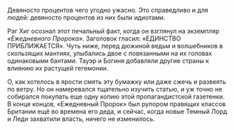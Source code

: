﻿Девяносто процентов чего угодно ужасно. Это справедливо и для людей: девяносто процентов из них были идиотами.

Рэг Хиг осознал этот печальный факт, когда он взглянул на экземпляр *«Ежедневного Пророка»*. Заголовок гласил: «ЕДИНСТВО ПРИБЛИЖАЕТСЯ». Чуть ниже, перед дюжиной ведьм и волшебников в скользящих мантиях, улыбались двое с повязанными на их головах одинаковыми бантами. Тауэр и Богиня добавляли другие страны к влиянию их растущей гегемонии. 

О, как хотелось в ярости смять эту бумажку или даже сжечь и развеять по ветру. Но он намеревался тщательно изучить статью, и уж точно не собирался покупать еще одну копию этой пропагандистской газетенки. В конце концов, «Ежедневный Пророк» был рупором правящих классов Британии ещё во времена его деда, и сейчас, когда новые Темный Лорд и Леди захватили власть, ничего не изменилось.